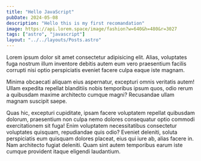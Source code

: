 ```yaml
---
title: "Hello JavaScript"
pubDate: 2024-05-08
description: "Hello this is my first recomandation"
image: https://api.lorem.space/image/fashion?w=640&h=480&r=3027
tags: ["astro", "javascript"]
layout: "../../layouts/Posts.astro"
---
```


Lorem ipsum dolor sit amet consectetur adipisicing elit. Alias, voluptates fuga nostrum illum inventore debitis autem eum vero praesentium facilis corrupti nisi optio perspiciatis eveniet facere culpa eaque iste magnam.

Minima obcaecati aliquam eius aspernatur, excepturi omnis veritatis autem! Ullam expedita repellat blanditiis nobis temporibus ipsum quos, odio rerum a quibusdam maxime architecto cumque magni? Recusandae ullam magnam suscipit saepe.

Quas hic, excepturi cupiditate, ipsam facere voluptatem repellat quibusdam dolorum, praesentium non culpa nemo dolores consequatur optio commodi exercitationem sit fuga! Enim voluptatem necessitatibus consectetur voluptates quisquam, repudiandae quis odio?
Eveniet deleniti, soluta perspiciatis eum quisquam dolores placeat, eius qui iure ab, alias facere in. Nam architecto fugiat deleniti. Quam sint autem temporibus earum iste cumque provident itaque eligendi laudantium.
